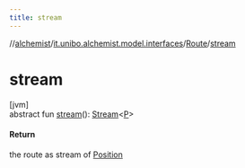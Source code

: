 ```yaml
---
title: stream
---
```

//[alchemist](../../../index.html)/[it.unibo.alchemist.model.interfaces](../index.html)/[Route](index.html)/[stream](stream.html)



# stream



[jvm]\
abstract fun [stream](stream.html)(): [Stream](https://docs.oracle.com/javase/8/docs/api/java/util/stream/Stream.html)<[P](../../it.unibo.alchemist.model.implementations.layers/-step-layer/index.html)>



#### Return



the route as stream of [Position](../-position/index.html)





